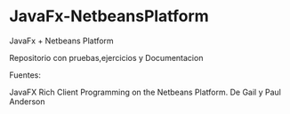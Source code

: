 # JavaFx-NetbeansPlatform
JavaFx + Netbeans Platform

Repositorio con pruebas,ejercicios y Documentacion

Fuentes:

JavaFX Rich Client Programming on the Netbeans Platform.
De Gail y Paul Anderson
